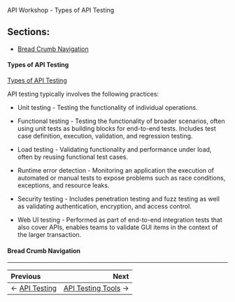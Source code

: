API Workshop - Types of API Testing
## Sections:

* [Bread Crumb Navigation](#bread-crumb-navigation)

#### Types of API Testing

[Types of API Testing](https://en.wikipedia.org/wiki/API_testing#Types_of_API_testing)

API testing typically involves the following practices:

* Unit testing - Testing the functionality of individual operations.

* Functional testing - Testing the functionality of broader scenarios, often using unit tests as building blocks for end-to-end tests. Includes test case definition, execution, validation, and regression testing.

* Load testing - Validating functionality and performance under load, often by reusing functional test cases.

* Runtime error detection - Monitoring an application the execution of automated or manual tests to expose problems such as race conditions, exceptions, and resource leaks.

* Security testing - Includes penetration testing and fuzz testing as well as validating authentication, encryption, and access control.

* Web UI testing - Performed as part of end-to-end integration tests that also cover APIs, enables teams to validate GUI items in the context of the larger transaction.

#### Bread Crumb Navigation
_________________________

Previous | Next
:------- | ---:
← [API Testing](./api-testing.md) | [API Testing Tools](./api-testing-tools.md) →
